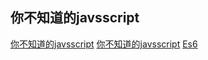 你不知道的javsscript
------
[你不知道的javsscript](https://maximdenisov.gitbooks.io/you-don-t-know-js/content/up_&_going/forewordmd.html)
[你不知道的javsscript](https://github.com/getify/You-Dont-Know-JS)
[Es6](https://webapplog.com/es6/)

